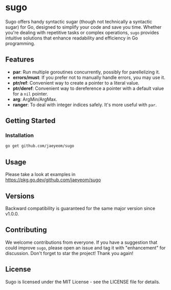 # sugo
Sugo offers handy syntactic sugar (though not technically a syntactic sugar) for
Go, designed to simplify your code and save you time. Whether you're dealing
with repetitive tasks or complex operations, `sugo` provides intuitive solutions
that enhance readability and efficiency in Go programming.

## Features
 - **par**: Run multiple goroutines concurrently, possibly for parellelizing it.
 - **errors/must**: If you prefer not to manually handle errors, you may use it.
 - **ptr/ref**: Convenient way to create a pointer to a literal value.
 - **ptr/deref**: Convenient way to dereference a pointer with a default value
   for a `nil` pointer.
 - **arg**: ArgMin/ArgMax.
 - **ranger**: To deal with integer indices safely. It's more useful with `par`.

## Getting Started

### Installation
```bash
go get github.com/jaeyeom/sugo
```

## Usage
Please take a look at examples in https://pkg.go.dev/github.com/jaeyeom/sugo

## Versions
Backward compatibility is guaranteed for the same major version since v1.0.0.

## Contributing
We welcome contributions from everyone. If you have a suggestion that could
improve `sugo`, please open an issue and tag it with "enhancement" for
discussion. Don't forget to star the project! Thank you again!

## License
Sugo is licensed under the MIT License - see the LICENSE file for details.
